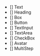 - [] Text
- [] Heading
- [] Box
- [] Button
- [] TextInput
- [] TextArea
- [] CheckBox
- [] Avatar
- [] MultiStep
